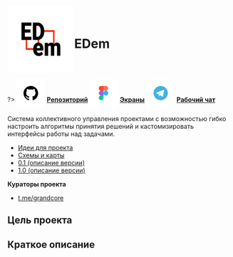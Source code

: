 <div style="display:flex; flex-direction: row;align-items: center;">
<div> <img align="left" width="150"  height="150" src="../../_media/logo-edem.png" alt="#EDem"></div>
<div>
<h1>EDem</h1>
</div>
</div>

?> <span style="vertical-align: -12px">![telegram](../../_media/icon-github.png ":size=32")</span> [**Репозиторий**](https://github.com/grandcore/edem)
<span style="vertical-align: -12px">![telegram](../../_media/icon-figma.png ":size=32")</span> [**Экраны**](https://www.figma.com/file/NlikNEJQHliYlxI3MHhiSW/Share?node-id=9473%3A1)
<span style="vertical-align: -12px">![telegram](../../_media/icon-telegram.png ":size=32")</span> [**Рабочий чат**](https://t.me/joinchat/TGPjZpSOcRfyhk7y)

Система коллективного управления проектами с возможностью гибко настроить алгоритмы принятия решений и кастомизировать интерфейсы работы над задачами.

- [Идеи для проекта](ru/2.1-edem/edem-ideas.md)
- [Схемы и карты](ru/2.1-edem/edem-map.drawio ":ignore")
- [0.1 (описание версии)](ru/2.1-edem/edem-v0.1.md)
- [1.0 (описание версии)](ru/2.1-edem/edem-v1.0.md)

**Кураторы проекта**

- [t.me/grandcore](https://t.me/grandcore)

## Цель проекта

## Краткое описание
